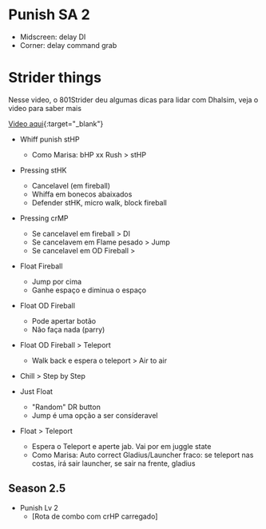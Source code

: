 # Punish SA 2
- Midscreen: delay DI
- Corner: delay command grab

# Strider things
Nesse video, o 801Strider deu algumas dicas para lidar com Dhalsim, veja o video para saber mais

[Video aqui](https://youtu.be/fhcXa4-RlyI){:target="_blank"}

- Whiff punish stHP
    - Como Marisa: bHP xx Rush > stHP

- Pressing stHK
    - Cancelavel (em fireball)
    - Whiffa em bonecos abaixados
    - Defender stHK, micro walk, block fireball

- Pressing crMP
    - Se cancelavel em fireball > DI
    - Se cancelavem em Flame pesado > Jump
    - Se cancelavel em OD Fireball > 

- Float Fireball
    - Jump por cima
    - Ganhe espaço e diminua o espaço

- Float OD Fireball
    - Pode apertar botão
    - Não faça nada (parry)

- Float OD Fireball > Teleport
    - Walk back e espera o teleport > Air to air

- Chill > Step by Step

- Just Float
    - "Random" DR button
    - Jump é uma opção a ser consíderavel

- Float > Teleport
    - Espera o Teleport e aperte jab. Vai por em juggle state
    - Como Marisa: Auto correct Gladius/Launcher fraco: se teleport nas costas, irá sair launcher, se sair na frente, gladius

## Season 2.5

- Punish Lv 2
    - [Rota de combo com crHP carregado]